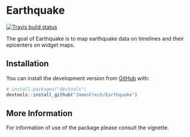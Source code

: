 
<!-- README.md is generated from README.Rmd. Please edit that file -->

# Earthquake

<!-- badges: start -->

[![Travis build
status](https://travis-ci.com/JamesFrech/Earthquake.svg?branch=master)](https://travis-ci.com/JamesFrech/Earthquake)
<!-- badges: end -->

The goal of Earthquake is to map earthquake data on timelines and their
epicenters on widget maps.

## Installation

You can install the development version from
[GitHub](https://github.com/) with:

``` r
# install.packages("devtools")
devtools::install_github("JamesFrech/Earthquake")
```

## More Information

For information of use of the package please consult the vignette.
